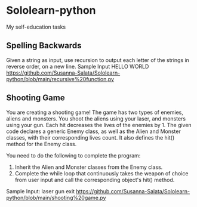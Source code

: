 # Sololearn-python

My self-education tasks

## Spelling Backwards

Given a string as input, use recursion to output each letter of the strings in reverse order, on a new line.
Sample Input
HELLO WORLD https://github.com/Susanna-Salata/Sololearn-python/blob/main/recursive%20function.py

## Shooting Game
You are creating a shooting game!
The game has two types of enemies, aliens and monsters. You shoot the aliens using your laser, and monsters using your gun.
Each hit decreases the lives of the enemies by 1.
The given code declares a generic Enemy class, as well as the Alien and Monster classes, with their corresponding lives count.
It also defines the hit() method for the Enemy class.

You need to do the following to complete the program:
1. Inherit the Alien and Monster classes from the Enemy class.
2. Complete the while loop that continuously takes the weapon of choice from user input and call the corresponding object's hit() method.

Sample Input:
laser
gun
exit
https://github.com/Susanna-Salata/Sololearn-python/blob/main/shooting%20game.py

